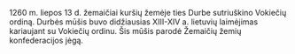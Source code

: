 1260 m. liepos 13 d. žemaičiai kuršių žemėje ties Durbe sutriuškino Vokiečių ordiną. Durbės mūšis buvo didžiausias XIII-XIV a. lietuvių laimėjimas kariaujant su Vokiečių ordinu. Šis mūšis parodė Žemaičių žemių konfederacijos jėgą. 